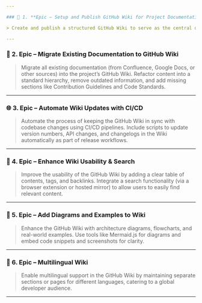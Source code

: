 ```yaml
---

### 🧩 1. **Epic – Setup and Publish GitHub Wiki for Project Documentation**

> Create and publish a structured GitHub Wiki to serve as the central documentation hub for the project. Organize content into clear sections such as Getting Started, Architecture, Developer Guide, API Reference, and FAQs. Ensure proper linking between pages, consistent formatting using Markdown, and alignment with the project’s repository.

---
```


### 📖 2. **Epic – Migrate Existing Documentation to GitHub Wiki**

> Migrate all existing documentation (from Confluence, Google Docs, or other sources) into the project’s GitHub Wiki. Refactor content into a standard hierarchy, remove outdated information, and add missing sections like Contribution Guidelines and Code Standards.

---

### 🌐 3. **Epic – Automate Wiki Updates with CI/CD**

> Automate the process of keeping the GitHub Wiki in sync with codebase changes using CI/CD pipelines. Include scripts to update version numbers, API changes, and changelogs in the Wiki automatically as part of release workflows.

---

### 🧭 4. **Epic – Enhance Wiki Usability & Search**

> Improve the usability of the GitHub Wiki by adding a clear table of contents, tags, and backlinks. Integrate a search functionality (via a browser extension or hosted mirror) to allow users to easily find relevant content.

---

### 🧪 5. **Epic – Add Diagrams and Examples to Wiki**

> Enhance the GitHub Wiki with architecture diagrams, flowcharts, and real-world examples. Use tools like Mermaid.js for diagrams and embed code snippets and screenshots for clarity.

---

### 🚀 6. **Epic – Multilingual Wiki**

> Enable multilingual support in the GitHub Wiki by maintaining separate sections or pages for different languages, catering to a global developer audience.

---
